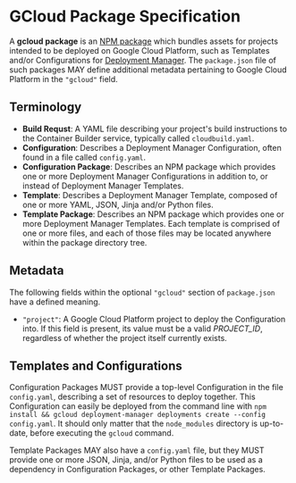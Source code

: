 # GCloud Package Specification
A **gcloud package** is an [NPM package] which bundles assets for projects intended to be deployed on Google Cloud Platform, such as Templates and/or Configurations for [Deployment Manager]. The `package.json` file of such packages MAY define additional metadata pertaining to Google Cloud Platform in the `"gcloud"` field.

## Terminology

- **Build Requst**: A YAML file describing your project's build instructions to the Container Builder service, typically called `cloudbuild.yaml`.
- **Configuration**: Describes a Deployment Manager Configuration, often found in a file called `config.yaml`.
- **Configuration Package**: Describes an NPM package which provides one or more Deployment Manager Configurations in addition to, or instead of Deployment Manager Templates.
- **Template**: Describes a Deployment Manager Template, composed of one or more YAML, JSON, Jinja and/or Python files.
- **Template Package**: Describes an NPM package which provides one or more Deployment Manager Templates. Each template is comprised of one or more files, and each of those files may be located anywhere within the package directory tree.

## Metadata
The following fields within the optional `"gcloud"` section of `package.json` have a defined meaning.

- `"project"`: A Google Cloud Platform project to deploy the Configuration into. If this field is present, its value must be a valid *PROJECT_ID*, regardless of whether the project itself currently exists.

## Templates and Configurations
Configuration Packages MUST provide a top-level Configuration in the file `config.yaml`, describing a set of resources to deploy together. This Configuration can easily be deployed from the command line with `npm install && gcloud deployment-manager deployments create --config config.yaml`. It should only matter that the `node_modules` directory is up-to-date, before executing the `gcloud` command.

Template Packages MAY also have a `config.yaml` file, but they MUST provide one or more JSON, Jinja, and/or Python files to be used as a dependency in Configuration Packages, or other Template Packages.

[Deployment Manager]: https://cloud.google.com/deployment-manager/docs/fundamentals
[NPM package]: https://docs.npmjs.com/files/package.json
